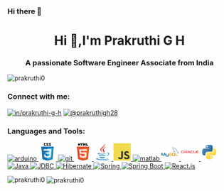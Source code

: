 ### Hi there 👋
<h1 align="center">Hi 👋,I'm Prakruthi G H</h1>
<h3 align="center">A passionate Software Engineer Associate from India</h3>

<p align="left"> <img src="https://komarev.com/ghpvc/?username=prakruthi0&label=Profile%20views&color=0e75b6&style=flat" alt="prakruthi0" /> </p>


<h3 align="left">Connect with me:</h3>
<p align="left">
<a href="https://linkedin.com/in/in/prakruthi-g-h" target="blank"><img align="center" src="https://raw.githubusercontent.com/rahuldkjain/github-profile-readme-generator/master/src/images/icons/Social/linked-in-alt.svg" alt="in/prakruthi-g-h" height="30" width="40" /></a>
<a href="https://www.hackerrank.com/@prakruthigh28" target="blank"><img align="center" src="https://raw.githubusercontent.com/rahuldkjain/github-profile-readme-generator/master/src/images/icons/Social/hackerrank.svg" alt="@prakruthigh28" height="30" width="40" /></a>
</p>

<h3 align="left">Languages and Tools:</h3>
<p align="left"> <a href="https://www.arduino.cc/" target="_blank" rel="noreferrer"> <img src="https://cdn.worldvectorlogo.com/logos/arduino-1.svg" alt="arduino" width="40" height="40"/> </a> <a href="https://www.w3schools.com/css/" target="_blank" rel="noreferrer"> <img src="https://raw.githubusercontent.com/devicons/devicon/master/icons/css3/css3-original-wordmark.svg" alt="css3" width="40" height="40"/> </a> <a href="https://git-scm.com/" target="_blank" rel="noreferrer"> <img src="https://www.vectorlogo.zone/logos/git-scm/git-scm-icon.svg" alt="git" width="40" height="40"/> </a> <a href="https://www.w3.org/html/" target="_blank" rel="noreferrer"> <img src="https://raw.githubusercontent.com/devicons/devicon/master/icons/html5/html5-original-wordmark.svg" alt="html5" width="40" height="40"/> </a> <a href="https://www.java.com" target="_blank" rel="noreferrer"> <img src="https://raw.githubusercontent.com/devicons/devicon/master/icons/java/java-original.svg" alt="java" width="40" height="40"/> </a> <a href="https://developer.mozilla.org/en-US/docs/Web/JavaScript" target="_blank" rel="noreferrer"> <img src="https://raw.githubusercontent.com/devicons/devicon/master/icons/javascript/javascript-original.svg" alt="javascript" width="40" height="40"/> </a> <a href="https://www.mathworks.com/" target="_blank" rel="noreferrer"> <img src="https://upload.wikimedia.org/wikipedia/commons/2/21/Matlab_Logo.png" alt="matlab" width="40" height="40"/> </a> <a href="https://www.mysql.com/" target="_blank" rel="noreferrer"> <img src="https://raw.githubusercontent.com/devicons/devicon/master/icons/mysql/mysql-original-wordmark.svg" alt="mysql" width="40" height="40"/> </a> <a href="https://www.oracle.com/" target="_blank" rel="noreferrer"> <img src="https://raw.githubusercontent.com/devicons/devicon/master/icons/oracle/oracle-original.svg" alt="oracle" width="40" height="40"/> </a> <a href="https://www.python.org" target="_blank" rel="noreferrer"> <img src="https://raw.githubusercontent.com/devicons/devicon/master/icons/python/python-original.svg" alt="python" width="40" height="40"/> </a>

<a href="https://www.java.com" target="_blank" rel="noreferrer">
  <img src="https://cdn.worldvectorlogo.com/logos/java-4.svg" alt="Java" width="40" height="40"/>
</a>
<a href="https://docs.oracle.com/javase/8/docs/technotes/guides/jdbc/" target="_blank" rel="noreferrer">
  <img src="https://cdn.worldvectorlogo.com/logos/database-1.svg" alt="JDBC" width="40" height="40"/>
</a>
<a href="https://hibernate.org" target="_blank" rel="noreferrer">
  <img src="https://cdn.worldvectorlogo.com/logos/hibernate.svg" alt="Hibernate" width="40" height="40"/>
</a>
<a href="https://spring.io" target="_blank" rel="noreferrer">
  <img src="https://cdn.worldvectorlogo.com/logos/spring-3.svg" alt="Spring" width="40" height="40"/>
</a>
<a href="https://spring.io/projects/spring-boot" target="_blank" rel="noreferrer">
  <img src="https://cdn.worldvectorlogo.com/logos/spring-3.svg" alt="Spring Boot" width="40" height="40"/>
</a>
<a href="https://reactjs.org" target="_blank" rel="noreferrer">
  <img src="https://cdn.worldvectorlogo.com/logos/react-2.svg" alt="React.js" width="40" height="40"/>
</a>

</p>

<p><img align="left" src="https://github-readme-stats.vercel.app/api/top-langs?username=prakruthi0&show_icons=true&locale=en&layout=compact" alt="prakruthi0" /></p>

<p>&nbsp;<img align="center" src="https://github-readme-stats.vercel.app/api?username=prakruthi0&show_icons=true&locale=en" alt="prakruthi0" /></p>





